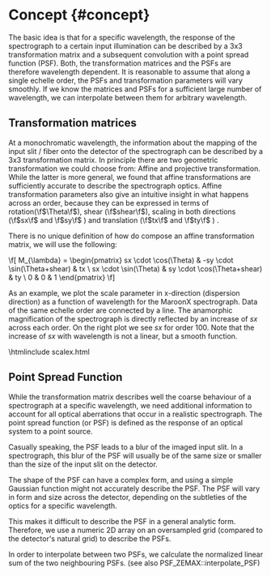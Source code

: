 Concept {#concept}
=======

The basic idea is that for a specific wavelength, the response of the spectrograph to a certain input illumination 
can be described by a 3x3 transformation matrix and a subsequent convolution with a point spread function (PSF).
Both, the transformation matrices and the PSFs are therefore wavelength dependent. 
It is reasonable to assume that along a single echelle order, the PSFs and transformation parameters will vary smoothly.
If we know the matrices and PSFs for a sufficient large number of wavelength, we can interpolate between them for arbitrary
wavelength.

## Transformation matrices
At a monochromatic wavelength, the information about the mapping of the input slit / fiber onto the detector of the spectrograph 
can be described by a 3x3 transformation matrix. In principle there are two geometric transformation we could choose from:
Affine and projective transformation. While the latter is more general, we found that affine transformations are sufficiently
accurate to describe the spectrograph optics. Affine transformation parameters also give an intuitive insight in what 
happens across an order, because they can be expressed in terms of rotation(\f$\Theta\f$), shear (\f$shear\f$), scaling
in both directions (\f$sx\f$ and \f$sy\f$ ) and translation (\f$tx\f$ and \f$ty\f$ ) . 

There is no unique definition of how do compose an affine transformation matrix, we will use the following:

 \f[
 M_{\lambda} = \begin{pmatrix} sx \cdot \cos(\Theta) & -sy \cdot \sin(\Theta+shear) & tx  \\ sx \cdot \sin(\Theta) & sy \cdot \cos(\Theta+shear) & ty \\
 0 & 0 & 1
 \end{pmatrix}
 \f]
 
As an example, we plot the scale parameter in x-direction (dispersion direction) as a function of wavelength for the MaroonX spectrograph.
Data of the same echelle order are connected by a line. The anamorphic magnification of the spectrograph is directly reflected 
by an increase of *sx* across each order. On the right plot we see *sx* for order 100. Note that the increase of *sx* with wavelength 
is not a linear, but a smooth function.


 
\htmlinclude scalex.html

 

## Point Spread Function
While the transformation matrix describes well the coarse behaviour of a spectrograph at a specific wavelength, we need 
additional information to account for all optical aberrations that occur in a realistic spectrograph. The point spread function 
(or PSF) is defined as the response of an optical system to a point source.

Casually speaking, the PSF leads to a blur of the imaged input slit. In a spectrograph, this blur of the PSF will usually
be of the same size or smaller than the size of the input slit on the detector. 
  
The shape of the PSF can have a complex form, and using a simple Gaussian function might not accurately describe the PSF.
The PSF will vary in form and size across the detector, depending on the subtleties of the optics for a specific wavelength.

This makes it difficult to describe the PSF in a general analytic form. Therefore, we use a numeric 2D array on an oversampled grid (compared to the detector's natural grid)
to describe the PSFs.

In order to interpolate between two PSFs, we calculate the normalized linear sum of the two neighbouring PSFs. (see also PSF_ZEMAX::interpolate_PSF)    